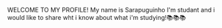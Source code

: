 WELCOME TO MY PROFILE!
My name is Sarapuguinho
I'm studant and i would like to share wht i know about what i'm studying!📚📚📚

